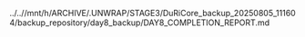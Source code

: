 ../..//mnt/h/ARCHIVE/.UNWRAP/STAGE3/DuRiCore_backup_20250805_111604/backup_repository/day8_backup/DAY8_COMPLETION_REPORT.md